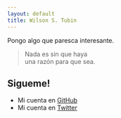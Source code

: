 ```yaml
---
layout: default
title: Wilson S. Tubin
---
```


Pongo algo que paresca interesante.

> Nada es sin que haya <br> una razón para que sea.

## Sigueme!

* Mi cuenta en [GitHub][github]
* Mi cuenta en [Twitter][twitter]

[github]: https://github.com/wilsoneliseo
[twitter]: https://twitter.com/vvilsoneliseo
